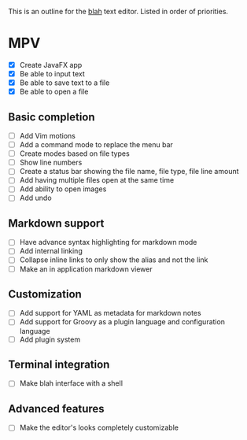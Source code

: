 This is an outline for the [blah](../README.md) text editor.
Listed in order of priorities.

# MPV
* [x] Create JavaFX app
* [x] Be able to input text
* [x] Be able to save text to a file
* [x] Be able to open a file

##  Basic completion
* [ ] Add Vim motions
* [ ] Add a command mode to replace the menu bar
* [ ] Create modes based on file types
* [ ] Show line numbers
* [ ] Create a status bar showing the file name, file type, file line amount
* [ ] Add having multiple files open at the same time
* [ ] Add ability to open images
* [ ] Add undo

## Markdown support
* [ ] Have advance syntax highlighting for markdown mode
* [ ] Add internal linking
* [ ] Collapse inline links to only show the alias and not the link
* [ ] Make an in application markdown viewer

## Customization
* [ ] Add support for YAML as metadata for markdown notes
* [ ] Add support for Groovy as a plugin language and configuration language
* [ ] Add plugin system

## Terminal integration
* [ ] Make blah interface with a shell

## Advanced features
* [ ] Make the editor's looks completely customizable
